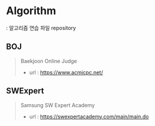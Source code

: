 # Algorithm
: 알고리즘 연습 파일 repository

## BOJ
>Baekjoon Online Judge
> - url : <https://www.acmicpc.net/>

## SWExpert
>Samsung SW Expert Academy
> - url : <https://swexpertacademy.com/main/main.do>

